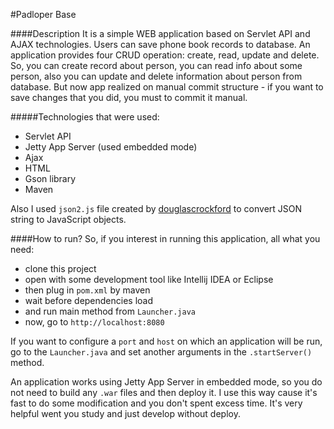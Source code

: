 #Padloper Base

####Description
It is a simple WEB application based on Servlet API and AJAX technologies. Users can save phone book records to database.
An application provides four CRUD operation: create, read, update and delete. So, you can create record about person,
you can read info about some person, also you can update and delete information about person from database.
But now app realized on manual commit structure - if you want to save changes that you did, you must to commit it manual.

#####Technologies that were used:
- Servlet API
- Jetty App Server (used embedded mode)
- Ajax
- HTML
- Gson library
- Maven

Also I used `json2.js` file created by [douglascrockford](https://github.com/douglascrockford/JSON-js/blob/master/json2.js) to convert JSON string to JavaScript objects.

####How to run?
So, if you interest in running this application, all what you need:
- clone this project
- open with some development tool like Intellij IDEA or Eclipse
- then plug in `pom.xml` by maven
- wait before dependencies load
- and run main method from `Launcher.java`
- now, go to `http://localhost:8080`

If you want to configure a `port` and `host` on which an application will be run, go to the `Launcher.java` and set another arguments in the `.startServer()` method.

An application works using Jetty App Server in embedded mode, so you do not need to build any `.war` files and then deploy it.
I use this way cause it's fast to do some modification and you don't spent excess time. It's very helpful went you study and just develop without deploy.

